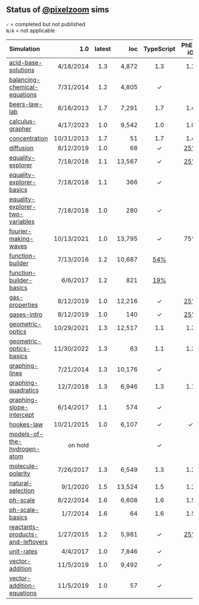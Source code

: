 ## Status of [@pixelzoom](https://github.com/pixelzoom) sims

`✓` = completed but not published<br>
`N/A` = not applicable

| Simulation                                                                                              |        1.0 | latest |    loc |                           TypeScript                           |                                    PhET-iO                                    |                                    Alt Input                                    |                                    UI Sound                                     |                           Dynamic Locale                           | Simulation Preferences | Color Profile |
|:--------------------------------------------------------------------------------------------------------|-----------:|:------:|-------:|:--------------------------------------------------------------:|:-----------------------------------------------------------------------------:|:-------------------------------------------------------------------------------:|:-------------------------------------------------------------------------------:|:------------------------------------------------------------------:|:----------------------:|:-------------:|
| [acid-base-solutions](https://github.com/phetsims/acid-base-solutions/issues)                           |  4/18/2014 |  1.3   |  4,872 |                              1.3                               |                                      1.3                                      |                                       1.3                                       |                                       1.3                                       |                                1.3                                 |          1.3           |      1.3      |
| [balancing-chemical-equations](https://github.com/phetsims/balancing-chemical-equations/issues)         |  7/31/2014 |  1.2   |  4,805 |                               ✓                                |                                                                               |                                                                                 |                                                                                 |                                 ✓                                  |          N/A           |       ✓      |
| [beers-law-lab](https://github.com/phetsims/beers-law-lab/issues)                                       |  8/16/2013 |  1.7   |  7,291 |                              1.7                               |                                      1.4                                      |                                                                                 |                                                                                 |                                1.7                                 |          1.7           |       ✓       |
| [calculus-grapher](https://github.com/phetsims/calculus-grapher/issues)                                 |  4/17/2023 |  1.0   |  9,542 |                              1.0                               |                                      1.0                                      |         [#125](https://github.com/phetsims/calculus-grapher/issues/125)         |                                                                                 |                                1.0                                 |          1.0           |      1.0      |
| [concentration](https://github.com/phetsims/concentration/issues)                                       | 10/31/2013 |  1.7   |     51 |                              1.7                               |                                      1.4                                      |                                                                                 |                                                                                 |                                1.7                                 |          1.7           |       ✓       |
| [diffusion](https://github.com/phetsims/diffusion/issues)                                               |  8/12/2019 |  1.0   |     68 |                               ✓                                |          [25%](https://github.com/phetsims/gas-properties/issues/77)          |                                                                                 |                                                                                 |                                 ✓                                  |           ✓            |       ✓       |
| [equality-explorer](https://github.com/phetsims/equality-explorer/issues)                               |  7/18/2018 |  1.1   | 13,567 |                               ✓                                |        [25%](https://github.com/phetsims/equality-explorer/issues/200)        |                                                                                 |                                                                                 |                                                                    |          N/A           |       ✓       |
| [equality-explorer-basics](https://github.com/phetsims/equality-explorer-basics/issues)                 |  7/18/2018 |  1.1   |    366 |                               ✓                                |                                                                               |                                                                                 |                                                                                 |                                                                    |          N/A           |       ✓       |
| [equality-explorer-two-variables](https://github.com/phetsims/equality-explorer-two-variables/issues)   |  7/18/2018 |  1.0   |    280 |                               ✓                                |                                                                               |                                                                                 |                                                                                 |                                                                    |          N/A           |       ✓       |
| [fourier-making-waves](https://github.com/phetsims/fourier-making-waves/issues)                         | 10/13/2021 |  1.0   | 13,795 |                               ✓                                |                                      75%                                      |                                                                                 |                                                                                 | [80%](https://github.com/phetsims/fourier-making-waves/issues/225) |          N/A           |       ✓       |
| [function-builder](https://github.com/phetsims/function-builder/issues)                                 |  7/13/2016 |  1.2   | 10,687 | [54%](https://github.com/phetsims/function-builder/issues/158) |                                                                               |                                                                                 |                                                                                 |   [80%](https://github.com/phetsims/function-builder/issues/156)   |          N/A           |       ✓       |
| [function-builder-basics](https://github.com/phetsims/function-builder-basics/issues)                   |   6/6/2017 |  1.2   |    821 | [19%](https://github.com/phetsims/function-builder/issues/158) |                                                                               |                                                                                 |                                                                                 |  [80%](https://github.com/phetsims/function-builder/issues/156)    |          N/A           |       ✓       |
| [gas-properties](https://github.com/phetsims/gas-properties/issues)                                     |  8/12/2019 |  1.0   | 12,216 |                               ✓                                |          [25%](https://github.com/phetsims/gas-properties/issues/77)          |                                                                                 |                                                                                 |                                 ✓                                  |           ✓            |       ✓       |
| [gases-intro](https://github.com/phetsims/gases-intro/issues)                                           |  8/12/2019 |  1.0   |    140 |                               ✓                                |          [25%](https://github.com/phetsims/gas-properties/issues/77)          |                                                                                 |                                                                                 |                                 ✓                                  |           ✓            |       ✓       |
| [geometric-optics](https://github.com/phetsims/geometric-optics/issues)                                 | 10/29/2021 |  1.3   | 12,517 |                              1.1                               |                                      1.3                                      |                                       1.3                                       |                                       1.3                                       |                                1.3                                 |          1.3           |      1.0      |
| [geometric-optics-basics](https://github.com/phetsims/geometric-optics-basics/issues)                   | 11/30/2022 |  1.3   |     63 |                              1.1                               |                                      1.3                                      |                                       1.3                                       |                                       1.3                                       |                                1.3                                 |          1.2           |      1.2      |
| [graphing-lines](https://github.com/phetsims/graphing-lines/issues)                                     |  7/21/2014 |  1.3   | 10,176 |                               ✓                                |                                                                               |                                                                                 |                                                                                 |    [25%](https://github.com/phetsims/graphing-lines/issues/140)    |          N/A           |        ✓      |
| [graphing-quadratics](https://github.com/phetsims/graphing-quadratics/issues)                           |  12/7/2018 |  1.3   |  6,946 |                              1.3                               |                                      1.1                                      |                                                                                 |                                                                                 |                                1.3                                 |          N/A           |       ✓       |
| [graphing-slope-intercept](https://github.com/phetsims/graphing-slope-intercept/issues)                 |  6/14/2017 |  1.1   |    574 |                               ✓                                |                                                                               |                                                                                 |                                                                                 |                                 ✓                                  |          N/A           |        ✓      |
| [hookes-law](https://github.com/phetsims/hookes-law/issues)                                             | 10/21/2015 |  1.0   |  6,107 |                               ✓                                |                                       ✓                                       |                                                                                 |                                                                                 |      [25%](https://github.com/phetsims/hookes-law/issues/81)       |          N/A           |        ✓      |
| [models-of-the-hydrogen-atom](https://github.com/phetsims/models-of-the-hydrogen-atom/issues)           |    on hold |        |        |                               ✓                                |                                                                               |                                                                                 |                                                                                 |                                                                    |                        |       ✓       |
| [molecule-polarity](https://github.com/phetsims/molecule-polarity/issues)                               |  7/26/2017 |  1.3   |  6,549 |                              1.3                               |                                      1.2                                      |                                                                                 |                                                                                 |                                1.3                                 |          1.3           |       ✓       |
| [natural-selection](https://github.com/phetsims/natural-selection/issues)                               |   9/1/2020 |  1.5   | 13,524 |                              1.5                               |                                      1.2                                      |                                                                                 |                                                                                 |                                1.5                                 |          N/A           |       ✓       |
| [ph-scale](https://github.com/phetsims/ph-scale/issues)                                                 |  8/22/2014 |  1.6   |  6,608 |                              1.6                               |                                      1.5                                      | [#249](https://github.com/phetsims/ph-scale/issues/249#issuecomment-1319350553) | [#248](https://github.com/phetsims/ph-scale/issues/248#issuecomment-1319254656) |                                1.6                                 |          1.6           |       ✓       |
| [ph-scale-basics](https://github.com/phetsims/ph-scale-basics/issues)                                   |   1/7/2014 |  1.6   |     64 |                              1.6                               |                                      1.5                                      | [#249](https://github.com/phetsims/ph-scale/issues/249#issuecomment-1319350553) | [#248](https://github.com/phetsims/ph-scale/issues/248#issuecomment-1319254656) |                                1.6                                 |          1.6           |       ✓       |
| [reactants-products-and-leftovers](https://github.com/phetsims/reactants-products-and-leftovers/issues) |  1/27/2015 |  1.2   |  5,981 |                               ✓                                | [25%](https://github.com/phetsims/reactants-products-and-leftovers/issues/78) |                                                                                 |                                                                                 |                                 ✓                                  |          N/A           |       ✓       |
| [unit-rates](https://github.com/phetsims/unit-rates/issues)                                             |   4/4/2017 |  1.0   |  7,846 |                               ✓                                |                                                                               |                                                                                 |                                                                                 |      [5%](https://github.com/phetsims/unit-rates/issues/222)       |          N/A           |        ✓      |
| [vector-addition](https://github.com/phetsims/vector-addition/issues)                                   |  11/5/2019 |  1.0   |  9,492 |                               ✓                                |                                                                               |                                                                                 |                                                                                 |    [0%](https://github.com/phetsims/vector-addition/issues/280)    |          N/A           |       ✓       |
| [vector-addition-equations](https://github.com/phetsims/vector-addition-equations/issues)               |  11/5/2019 |  1.0   |     57 |                               ✓                                |                                                                               |                                                                                 |                                                                                 |                                 ✓                                  |          N/A           |       ✓       |
